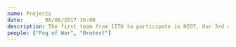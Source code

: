 ```yaml
---
name: Projects
date:       08/06/2017 16:00
description: The first team from IITK to participate in NIOT. Our 3rd robot "Varun" was build by this team.
people: ["Fog of War", "Brotest"]
---
```


